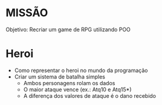 # MISSÃO
Objetivo: Recriar um game de RPG utilizando POO

# Heroi
- Como representar o heroi no mundo da programação
- Criar um sistema de batalha simples
    - Ambos personagens rolam os dados
    - O maior ataque vence (ex.: Atq10 e Atq15*)
    - A diferença dos valores de ataque é o dano recebido